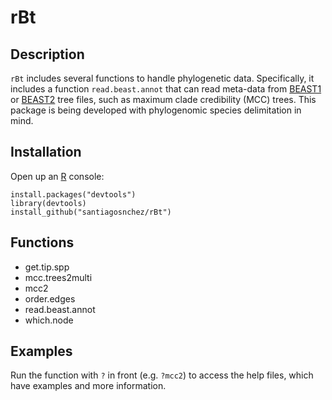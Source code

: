 # rBt

## Description

`rBt` includes several functions to handle phylogenetic data. Specifically, it includes a function `read.beast.annot` that can read meta-data from [BEAST1](http://beast.community/index.html) or [BEAST2](https://www.beast2.org) tree files, such as maximum clade credibility (MCC) trees. This package is being developed with phylogenomic species delimitation in mind.

## Installation

Open up an [R](https://www.r-project.org) console:

    install.packages("devtools")
    library(devtools)
    install_github("santiagosnchez/rBt")

## Functions

* get.tip.spp
* mcc.trees2multi
* mcc2
* order.edges
* read.beast.annot
* which.node

## Examples

Run the function with `?` in front (e.g. `?mcc2`) to access the help files, which have examples and more information.


